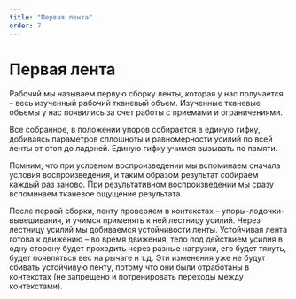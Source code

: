 ```yaml
---
title: "Первая лента"
order: 7
---
```


# Первая лента

Рабочий мы называем первую сборку ленты, которая у нас получается – весь изученный рабочий тканевый объем. Изученные тканевые объемы у нас появились за счет работы с приемами и ограничениями.

Все собранное, в положении упоров собирается в единую гифку, добиваясь параметров сплошноты и равномерности усилий по всей ленты от стоп до ладоней. Единую гифку учимся вызывать по памяти.

Помним, что при условном воспроизведении мы вспоминаем сначала условия воспроизведения, и таким образом результат собираем каждый раз заново. При результативном воспроизведении мы сразу вспоминаем тканевое ощущение результата.

После первой сборки, ленту проверяем в контекстах – упоры-лодочки-вывешивания, и учимся применять к ней лестницу усилий. Через лестницу усилий мы добиваемся устойчивости ленты. Устойчивая лента готова к движению – во время движения, тело под действием усилия в одну сторону будет проходить через разные нагрузки, его будет тянуть, будет появляться вес на рычаге и т.д. Эти изменения уже не будут сбивать устойчивую ленту, потому что они были отработаны в контекстах (не запрещено и потренировать переходы между контекстами).